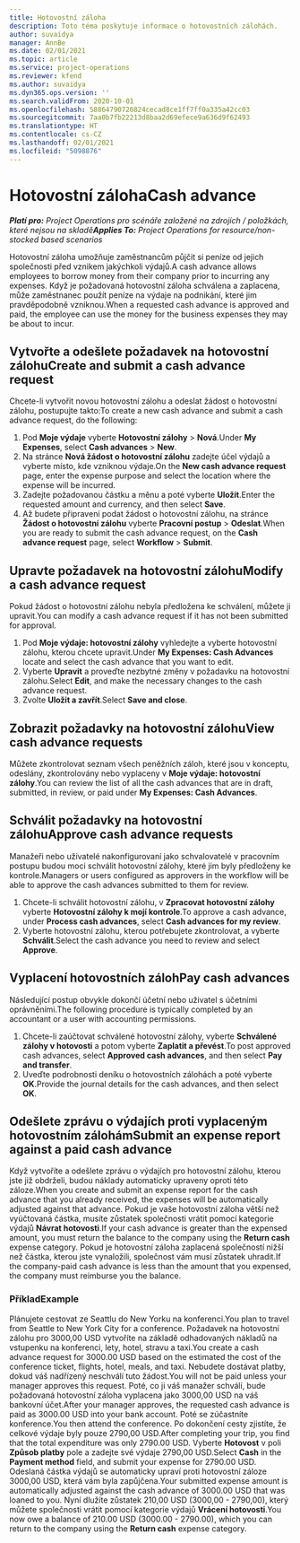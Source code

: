 ```yaml
---
title: Hotovostní záloha
description: Toto téma poskytuje informace o hotovostních zálohách.
author: suvaidya
manager: AnnBe
ms.date: 02/01/2021
ms.topic: article
ms.service: project-operations
ms.reviewer: kfend
ms.author: suvaidya
ms.dyn365.ops.version: ''
ms.search.validFrom: 2020-10-01
ms.openlocfilehash: 58864790720824cecad8ce1ff7ff0a335a42cc03
ms.sourcegitcommit: 7aa0b7fb22213d8baa2d69efece9a636d9f62493
ms.translationtype: HT
ms.contentlocale: cs-CZ
ms.lasthandoff: 02/01/2021
ms.locfileid: "5098876"
---
```

# <a name="cash-advance"></a><span data-ttu-id="c6518-103">Hotovostní záloha</span><span class="sxs-lookup"><span data-stu-id="c6518-103">Cash advance</span></span>

<span data-ttu-id="c6518-104">_**Platí pro:** Project Operations pro scénáře založené na zdrojích / položkách, které nejsou na skladě_</span><span class="sxs-lookup"><span data-stu-id="c6518-104">_**Applies To:** Project Operations for resource/non-stocked based scenarios_</span></span>

<span data-ttu-id="c6518-105">Hotovostní záloha umožňuje zaměstnancům půjčit si peníze od jejich společnosti před vznikem jakýchkoli výdajů.</span><span class="sxs-lookup"><span data-stu-id="c6518-105">A cash advance allows employees to borrow money from their company prior to incurring any expenses.</span></span> <span data-ttu-id="c6518-106">Když je požadovaná hotovostní záloha schválena a zaplacena, může zaměstnanec použít peníze na výdaje na podnikání, které jim pravděpodobně vzniknou.</span><span class="sxs-lookup"><span data-stu-id="c6518-106">When a requested cash advance is approved and paid, the employee can use the money for the business expenses they may be about to incur.</span></span> 

## <a name="create-and-submit-a-cash-advance-request"></a><span data-ttu-id="c6518-107">Vytvořte a odešlete požadavek na hotovostní zálohu</span><span class="sxs-lookup"><span data-stu-id="c6518-107">Create and submit a cash advance request</span></span>
<span data-ttu-id="c6518-108">Chcete-li vytvořit novou hotovostní zálohu a odeslat žádost o hotovostní zálohu, postupujte takto:</span><span class="sxs-lookup"><span data-stu-id="c6518-108">To create a new cash advance and submit a cash advance request, do the following:</span></span> 

1. <span data-ttu-id="c6518-109">Pod **Moje výdaje** vyberte **Hotovostní zálohy** > **Nová**.</span><span class="sxs-lookup"><span data-stu-id="c6518-109">Under **My Expenses**, select **Cash advances** > **New**.</span></span> 
2. <span data-ttu-id="c6518-110">Na stránce **Nová žádost o hotovostní zálohu** zadejte účel výdajů a vyberte místo, kde vzniknou výdaje.</span><span class="sxs-lookup"><span data-stu-id="c6518-110">On the **New cash advance request** page, enter the expense purpose and select the location where the expense will be incurred.</span></span>
3. <span data-ttu-id="c6518-111">Zadejte požadovanou částku a měnu a poté vyberte **Uložit**.</span><span class="sxs-lookup"><span data-stu-id="c6518-111">Enter the requested amount and currency, and then select **Save**.</span></span> 
4. <span data-ttu-id="c6518-112">Až budete připraveni podat žádost o hotovostní zálohu, na stránce **Žádost o hotovostní zálohu** vyberte **Pracovní postup** > **Odeslat**.</span><span class="sxs-lookup"><span data-stu-id="c6518-112">When you are ready to submit the cash advance request, on the **Cash advance request** page, select **Workflow** > **Submit**.</span></span>

## <a name="modify-a-cash-advance-request"></a><span data-ttu-id="c6518-113">Upravte požadavek na hotovostní zálohu</span><span class="sxs-lookup"><span data-stu-id="c6518-113">Modify a cash advance request</span></span>

<span data-ttu-id="c6518-114">Pokud žádost o hotovostní zálohu nebyla předložena ke schválení, můžete ji upravit.</span><span class="sxs-lookup"><span data-stu-id="c6518-114">You can modify a cash advance request if it has not been submitted for approval.</span></span>

1. <span data-ttu-id="c6518-115">Pod **Moje výdaje: hotovostní zálohy** vyhledejte a vyberte hotovostní zálohu, kterou chcete upravit.</span><span class="sxs-lookup"><span data-stu-id="c6518-115">Under **My Expenses: Cash Advances** locate and select the cash advance that you want to edit.</span></span>
2. <span data-ttu-id="c6518-116">Vyberte **Upravit** a proveďte nezbytné změny v požadavku na hotovostní zálohu.</span><span class="sxs-lookup"><span data-stu-id="c6518-116">Select **Edit**, and make the necessary changes to the cash advance request.</span></span> 
3. <span data-ttu-id="c6518-117">Zvolte **Uložit a zavřít**.</span><span class="sxs-lookup"><span data-stu-id="c6518-117">Select **Save and close**.</span></span>


## <a name="view-cash-advance-requests"></a><span data-ttu-id="c6518-118">Zobrazit požadavky na hotovostní zálohu</span><span class="sxs-lookup"><span data-stu-id="c6518-118">View cash advance requests</span></span>
<span data-ttu-id="c6518-119">Můžete zkontrolovat seznam všech peněžních záloh, které jsou v konceptu, odeslány, zkontrolovány nebo vyplaceny v **Moje výdaje: hotovostní zálohy**.</span><span class="sxs-lookup"><span data-stu-id="c6518-119">You can review the list of all the cash advances that are in draft, submitted, in review, or paid under **My Expenses: Cash Advances**.</span></span> 

## <a name="approve-cash-advance-requests"></a><span data-ttu-id="c6518-120">Schválit požadavky na hotovostní zálohu</span><span class="sxs-lookup"><span data-stu-id="c6518-120">Approve cash advance requests</span></span>

<span data-ttu-id="c6518-121">Manažeři nebo uživatelé nakonfigurovaní jako schvalovatelé v pracovním postupu budou moci schválit hotovostní zálohy, které jim byly předloženy ke kontrole.</span><span class="sxs-lookup"><span data-stu-id="c6518-121">Managers or users configured as approvers in the workflow will be able to approve the cash advances submitted to them for review.</span></span> 

1. <span data-ttu-id="c6518-122">Chcete-li schválit hotovostní zálohu, v **Zpracovat hotovostní zálohy** vyberte **Hotovostní zálohy k mojí kontrole**.</span><span class="sxs-lookup"><span data-stu-id="c6518-122">To approve a cash advance, under **Process cash advances**, select **Cash advances for my review**.</span></span>
2. <span data-ttu-id="c6518-123">Vyberte hotovostní zálohu, kterou potřebujete zkontrolovat, a vyberte **Schválit**.</span><span class="sxs-lookup"><span data-stu-id="c6518-123">Select the cash advance you need to review and select **Approve**.</span></span>  

## <a name="pay-cash-advances"></a><span data-ttu-id="c6518-124">Vyplacení hotovostních záloh</span><span class="sxs-lookup"><span data-stu-id="c6518-124">Pay cash advances</span></span> 
<span data-ttu-id="c6518-125">Následující postup obvykle dokončí účetní nebo uživatel s účetními oprávněními.</span><span class="sxs-lookup"><span data-stu-id="c6518-125">The following procedure is typically completed by an accountant or a user with accounting permissions.</span></span>

1. <span data-ttu-id="c6518-126">Chcete-li zaúčtovat schválené hotovostní zálohy, vyberte **Schválené zálohy v hotovosti** a potom vyberte **Zaplatit a převést**.</span><span class="sxs-lookup"><span data-stu-id="c6518-126">To post approved cash advances, select **Approved cash advances**, and then select **Pay and transfer**.</span></span>  
2. <span data-ttu-id="c6518-127">Uveďte podrobnosti deníku o hotovostních zálohách a poté vyberte **OK**.</span><span class="sxs-lookup"><span data-stu-id="c6518-127">Provide the journal details for the cash advances, and then select **OK**.</span></span> 

## <a name="submit-an-expense-report-against-a-paid-cash-advance"></a><span data-ttu-id="c6518-128">Odešlete zprávu o výdajích proti vyplaceným hotovostním zálohám</span><span class="sxs-lookup"><span data-stu-id="c6518-128">Submit an expense report against a paid cash advance</span></span> 

<span data-ttu-id="c6518-129">Když vytvoříte a odešlete zprávu o výdajích pro hotovostní zálohu, kterou jste již obdrželi, budou náklady automaticky upraveny oproti této záloze.</span><span class="sxs-lookup"><span data-stu-id="c6518-129">When you create and submit an expense report for the cash advance that you already received, the expenses will be automatically adjusted against that advance.</span></span> <span data-ttu-id="c6518-130">Pokud je vaše hotovostní záloha větší než vyúčtovaná částka, musíte zůstatek společnosti vrátit pomocí kategorie výdajů **Návrat hotovosti**.</span><span class="sxs-lookup"><span data-stu-id="c6518-130">If your cash advance is greater than the expensed amount, you must return the balance to the company using the **Return cash** expense category.</span></span> <span data-ttu-id="c6518-131">Pokud je hotovostní záloha zaplacená společností nižší než částka, kterou jste vynaložili, společnost vám musí zůstatek uhradit.</span><span class="sxs-lookup"><span data-stu-id="c6518-131">If the company-paid cash advance is less than the amount that you expensed, the company must reimburse you the balance.</span></span> 

### <a name="example"></a><span data-ttu-id="c6518-132">Příklad</span><span class="sxs-lookup"><span data-stu-id="c6518-132">Example</span></span>
<span data-ttu-id="c6518-133">Plánujete cestovat ze Seattlu do New Yorku na konferenci.</span><span class="sxs-lookup"><span data-stu-id="c6518-133">You plan to travel from Seattle to New York City for a conference.</span></span> <span data-ttu-id="c6518-134">Požadavek na hotovostní zálohu pro 3000,00 USD vytvoříte na základě odhadovaných nákladů na vstupenku na konferenci, lety, hotel, stravu a taxi.</span><span class="sxs-lookup"><span data-stu-id="c6518-134">You create a cash advance request for 3000.00 USD based on the estimated the cost of the conference ticket, flights, hotel, meals, and taxi.</span></span> <span data-ttu-id="c6518-135">Nebudete dostávat platby, dokud váš nadřízený neschválí tuto žádost.</span><span class="sxs-lookup"><span data-stu-id="c6518-135">You will not be paid unless your manager approves this request.</span></span> <span data-ttu-id="c6518-136">Poté, co ji váš manažer schválí, bude požadovaná hotovostní záloha vyplacena jako 3000,00 USD na váš bankovní účet.</span><span class="sxs-lookup"><span data-stu-id="c6518-136">After your manager approves, the requested cash advance is paid as 3000.00 USD into your bank account.</span></span> <span data-ttu-id="c6518-137">Poté se zúčastníte konference.</span><span class="sxs-lookup"><span data-stu-id="c6518-137">You then attend the conference.</span></span> <span data-ttu-id="c6518-138">Po dokončení cesty zjistíte, že celkové výdaje byly pouze 2790,00 USD.</span><span class="sxs-lookup"><span data-stu-id="c6518-138">After completing your trip, you find that the total expenditure was only 2790.00 USD.</span></span> <span data-ttu-id="c6518-139">Vyberte **Hotovost** v poli **Způsob platby** pole a zadejte své výdaje 2790,00 USD.</span><span class="sxs-lookup"><span data-stu-id="c6518-139">Select **Cash** in the **Payment method** field, and submit your expense for 2790.00 USD.</span></span> <span data-ttu-id="c6518-140">Odeslaná částka výdajů se automaticky upraví proti hotovostní záloze 3000,00 USD, která vám byla zapůjčena.</span><span class="sxs-lookup"><span data-stu-id="c6518-140">Your submitted expense amount is automatically adjusted against the cash advance of 3000.00 USD that was loaned to you.</span></span> <span data-ttu-id="c6518-141">Nyní dlužíte zůstatek 210,00 USD (3000,00 - 2790,00), který můžete společnosti vrátit pomocí kategorie výdajů **Vrácení hotovosti**.</span><span class="sxs-lookup"><span data-stu-id="c6518-141">You now owe a balance of 210.00 USD (3000.00 - 2790.00), which you can return to the company using the **Return cash** expense category.</span></span>

